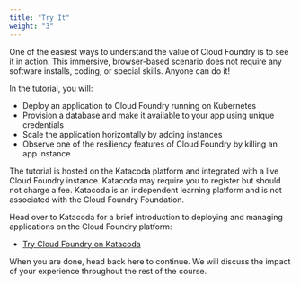 ```yaml
---
title: "Try It"
weight: "3"
---
```


One of the easiest ways to understand the value of Cloud Foundry is to see it in action. This immersive, browser-based scenario does not require any software installs, coding, or special skills. Anyone can do it!

In the tutorial, you will:

- Deploy an application to Cloud Foundry running on Kubernetes
- Provision a database and make it available to your app using unique credentials
- Scale the application horizontally by adding instances
- Observe one of the resiliency features of Cloud Foundry by killing an app instance

The tutorial is hosted on the Katacoda platform and integrated with a live Cloud Foundry instance. Katacoda may require you to register but should not charge a fee. Katacoda is an independent learning platform and is not associated with the Cloud Foundry Foundation.

Head over to Katacoda for a brief introduction to deploying and managing applications on the Cloud Foundry platform:

- [Try Cloud Foundry on Katacoda](https://katacoda.com/cloudfoundry-tutorials/scenarios/trycf)

When you are done, head back here to continue. We will discuss the impact of your experience throughout the rest of the course.